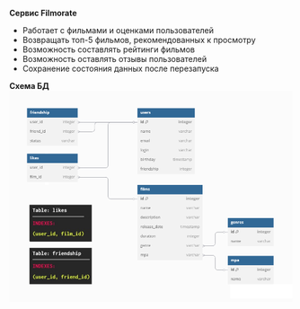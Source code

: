 **Сервис Filmorate**
- Работает с фильмами и оценками пользователей
- Возвращать топ-5 фильмов, рекомендованных к просмотру
- Возможность составлять рейтинги фильмов
- Возможность оставлять отзывы пользователей
- Сохранение состояния данных после перезапуска

**Схема БД**
![Filmorate database scheme](/db_scheme.png)